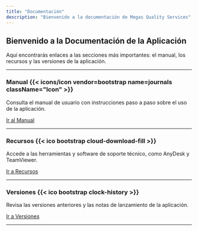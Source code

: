 ```yaml
---
title: "Documentación"
description: "Bienvenido a la documentación de Megas Quality Services"
---
```


## Bienvenido a la Documentación de la Aplicación

Aquí encontrarás enlaces a las secciones más importantes: el manual, los recursos y las versiones de la aplicación.

---

### Manual {{< icons/icon vendor=bootstrap name=journals className="Icon" >}}


Consulta el manual de usuario con instrucciones paso a paso sobre el uso de la aplicación.

[Ir al Manual](/Docs)

---

### Recursos {{< ico bootstrap cloud-download-fill >}}
Accede a las herramientas y software de soporte técnico, como AnyDesk y TeamViewer.

[Ir a Recursos](/Recursos)

---

### Versiones {{< ico bootstrap clock-history >}}
Revisa las versiones anteriores y las notas de lanzamiento de la aplicación.

[Ir a Versiones](/Versiones)

---
